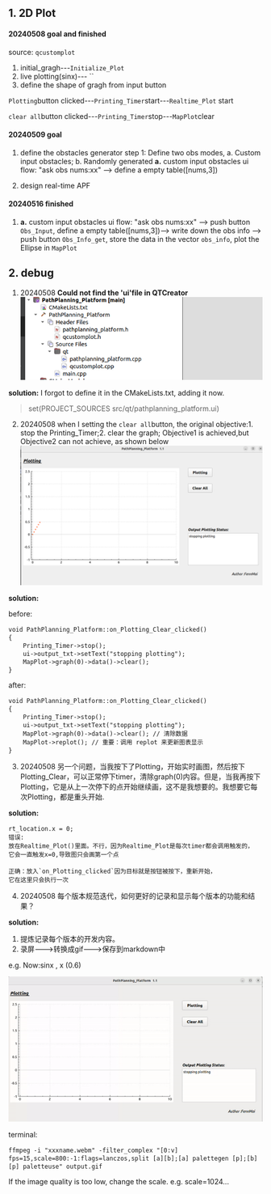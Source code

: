 ## 1. 2D Plot
#### 20240508 goal and finished

source: `qcustomplot`
1. initial_gragh---`Initialize_Plot`
2. live plotting(sinx)--- ``
3. define the shape of gragh from input button

`Plotting`button clicked---`Printing_Timer`start---`Realtime_Plot` start 

`clear all`button clicked---`Printing_Timer`stop---`MapPlot`clear

#### 20240509 goal
1. define the obstacles generator
step 1: Define two obs modes, a. Custom input obstacles; b. Randomly generated
**a.** custom input obstacles ui flow: 
"ask obs nums:xx" --> define a empty table([nums,3])


1. design real-time APF


#### 20240516 finished
1. **a.** custom input obstacles ui flow: 
"ask obs nums:xx" --> push button `Obs_Input`, define a empty table([nums,3])--> write down the obs info -->  push button `Obs_Info_get`, store the data in the vector `obs_info`, plot the Ellipse in `MapPlot`


## 2. debug

1. 20240508 
**Could not find the 'ui'file in QTCreator**
![alt text](assets/software_document/image.png)

**solution:**
I forgot to define it in the CMakeLists.txt, adding it now.
>set(PROJECT_SOURCES src/qt/pathplanning_platform.ui)

2. 20240508
when I setting the `clear all`button, the original objective:1. stop the Printing_Timer;2. clear the graph;
Objective1 is achieved,but Objective2 can not achieve, as shown below
![alt text](assets/software_document/image-1.png)

**solution:**

before:
```
void PathPlanning_Platform::on_Plotting_Clear_clicked()
{
    Printing_Timer->stop();
    ui->output_txt->setText("stopping plotting");
    MapPlot->graph(0)->data()->clear();
}
```
after:
```
void PathPlanning_Platform::on_Plotting_Clear_clicked()
{
    Printing_Timer->stop();
    ui->output_txt->setText("stopping plotting");
    MapPlot->graph(0)->data()->clear(); // 清除数据
    MapPlot->replot(); // 重要：调用 replot 来更新图表显示
}
```
3. 20240508
另一个问题，当我按下了Plotting，开始实时画图，然后按下Plotting_Clear，可以正常停下timer，清除graph(0)内容。但是，当我再按下Plotting，它是从上一次停下的点开始继续画，这不是我想要的。我想要它每次Plotting，都是重头开始.

**solution:**
```
rt_location.x = 0; 
错误:
放在Realtime_Plot()里面。不行，因为Realtime_Plot是每次timer都会调用触发的，
它会一直触发x=0,导致图只会画第一个点

正确：放入`on_Plotting_clicked`因为目标就是按钮被按下，重新开始，
它在这里只会执行一次

```
4. 20240508
每个版本规范迭代，如何更好的记录和显示每个版本的功能和结果？

**solution:**
1. 提炼记录每个版本的开发内容。
2. 录屏--->转换成gif--->保存到markdown中
   
e.g.
Now:sinx , x (0.6)

![alt text](assets/README/version1.1.gif)

terminal:
```
ffmpeg -i "xxxname.webm" -filter_complex "[0:v] fps=15,scale=800:-1:flags=lanczos,split [a][b];[a] palettegen [p];[b][p] paletteuse" output.gif
```
If the image quality is too low, change the scale.
e.g. scale=1024...



